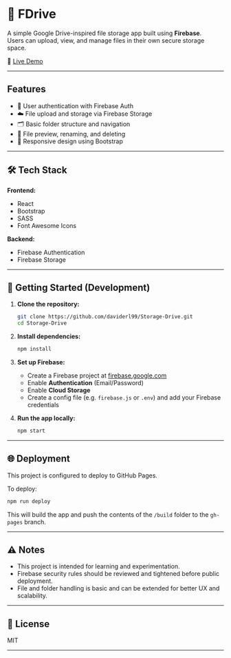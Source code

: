 # 📁 FDrive

A simple Google Drive-inspired file storage app built using **Firebase**.  
Users can upload, view, and manage files in their own secure storage space.

🔗 [Live Demo](https://daviderl99.github.io/Storage-Drive/#/login)

---

## Features

- 🔐 User authentication with Firebase Auth
- ☁️ File upload and storage via Firebase Storage
- 🗂️ Basic folder structure and navigation
- 📄 File preview, renaming, and deleting
- 🧭 Responsive design using Bootstrap

---

## 🛠️ Tech Stack

**Frontend:**
- React
- Bootstrap
- SASS
- Font Awesome Icons

**Backend:**
- Firebase Authentication
- Firebase Storage

---

## 🏁 Getting Started (Development)

1. **Clone the repository:**

   ```bash
   git clone https://github.com/daviderl99/Storage-Drive.git
   cd Storage-Drive
   ```

2. **Install dependencies:**

   ```bash
   npm install
   ```

3. **Set up Firebase:**

   - Create a Firebase project at [firebase.google.com](https://firebase.google.com/)
   - Enable **Authentication** (Email/Password)
   - Enable **Cloud Storage**
   - Create a config file (e.g. `firebase.js` or `.env`) and add your Firebase credentials

4. **Run the app locally:**

   ```bash
   npm start
   ```

---

## 🌐 Deployment

This project is configured to deploy to GitHub Pages.

To deploy:

```bash
npm run deploy
```

This will build the app and push the contents of the `/build` folder to the `gh-pages` branch.

---

## ⚠️ Notes

- This project is intended for learning and experimentation.
- Firebase security rules should be reviewed and tightened before public deployment.
- File and folder handling is basic and can be extended for better UX and scalability.

---

## 📄 License

MIT

---

